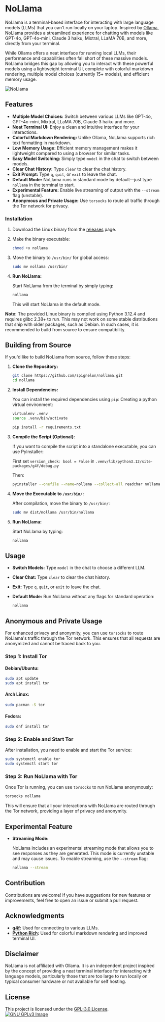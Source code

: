 # NoLlama

NoLlama is a terminal-based interface for interacting with large language models (LLMs) that you can't run locally on your laptop. Inspired by [Ollama](https://ollama.com/), NoLlama provides a streamlined experience for chatting with models like GPT-4o, GPT-4o-mini, Claude 3 haiku, Mixtral, LLaMA 70B, and more, directly from your terminal.

While Ollama offers a neat interface for running local LLMs, their performance and capabilities often fall short of these massive models. NoLlama bridges this gap by allowing you to interact with these powerful models using a lightweight terminal UI, complete with colorful markdown rendering, multiple model choices (currently 15+ models), and efficient memory usage.

![NoLlama](https://i.imgur.com/0ZOaXwv.png)

## Features

- **Multiple Model Choices:** Switch between various LLMs like GPT-4o, GPT-4o-mini, Mixtral, LLaMA 70B, Claude 3 haiku and more.
- **Neat Terminal UI:** Enjoy a clean and intuitive interface for your interactions.
- **Colorful Markdown Rendering:** Unlike Ollama, NoLlama supports rich text formatting in markdown.
- **Low Memory Usage:** Efficient memory management makes it lightweight compared to using a browser for similar tasks.
- **Easy Model Switching:** Simply type `model` in the chat to switch between models.
- **Clear Chat History:** Type `clear` to clear the chat history.
- **Exit Prompt:** Type `q`, `quit`, or `exit` to leave the chat.
- **Default Mode:** NoLlama runs in standard mode by default—just type `nollama` in the terminal to start.
- **Experimental Feature:** Enable live streaming of output with the `--stream` flag (unstable).
- **Anonymous and Private Usage:** Use `torsocks` to route all traffic through the Tor network for privacy.

### Installation

1. Download the Linux binary from the [releases](https://github.com/your-repo/nollama/releases) page.
2. Make the binary executable:

   ```bash
   chmod +x nollama
   ```

3. Move the binary to `/usr/bin/` for global access:

   ```bash
   sudo mv nollama /usr/bin/
   ```
4. **Run NoLlama:**

    Start NoLlama from the terminal by simply typing:

    ```bash
    nollama
    ```

    This will start NoLlama in the default mode.

**Note:** The provided Linux binary is compiled using Python 3.12.4 and requires glibc 2.38+ to run. This may not work on some stable distributions that ship with older packages, such as Debian. In such cases, it is recommended to build from source to ensure compatibility.

## Building from Source

If you'd like to build NoLlama from source, follow these steps:

1. **Clone the Repository:**

    ```bash
    git clone https://github.com/spignelon/nollama.git
    cd nollama
    ```

2. **Install Dependencies:**

    You can install the required dependencies using `pip`:
    Creating a python virtual environment:
    ```bash
    virtualenv .venv
    source .venv/bin/activate
    ```

    ```bash
    pip install -r requirements.txt
    ```

3. **Compile the Script (Optional):**

    If you want to compile the script into a standalone executable, you can use PyInstaller:

    First set `version_check: bool = False` in `.venv/lib/python3.12/site-packages/g4f/debug.py`

    Then:
    ```bash
    pyinstaller --onefile --name=nollama --collect-all readchar nollama.py
    ```

4. **Move the Executable to `/usr/bin/`:**

    After compilation, move the binary to `/usr/bin/`:

    ```bash
    sudo mv dist/nollama /usr/bin/nollama
    ```

5. **Run NoLlama:**

    Start NoLlama by typing:

    ```bash
    nollama
    ```

## Usage

- **Switch Models:** Type `model` in the chat to choose a different LLM.
- **Clear Chat:** Type `clear` to clear the chat history.
- **Exit:** Type `q`, `quit`, or `exit` to leave the chat.
- **Default Mode:** Run NoLlama without any flags for standard operation:

    ```bash
    nollama
    ```

## Anonymous and Private Usage

For enhanced privacy and anonymity, you can use `torsocks` to route NoLlama's traffic through the Tor network. This ensures that all requests are anonymized and cannot be traced back to you.

### Step 1: Install Tor

#### Debian/Ubuntu:

```bash
sudo apt update
sudo apt install tor
```

#### Arch Linux:

```bash
sudo pacman -S tor
```

#### Fedora:

```bash
sudo dnf install tor
```

### Step 2: Enable and Start Tor

After installation, you need to enable and start the Tor service:

```bash
sudo systemctl enable tor
sudo systemctl start tor
```

### Step 3: Run NoLlama with Tor

Once Tor is running, you can use `torsocks` to run NoLlama anonymously:

```bash
torsocks nollama
```

This will ensure that all your interactions with NoLlama are routed through the Tor network, providing a layer of privacy and anonymity.

## Experimental Feature

- **Streaming Mode:**

    NoLlama includes an experimental streaming mode that allows you to see responses as they are generated. This mode is currently unstable and may cause issues. To enable streaming, use the `--stream` flag:

    ```bash
    nollama --stream
    ```

## Contribution

Contributions are welcome! If you have suggestions for new features or improvements, feel free to open an issue or submit a pull request.

## Acknowledgments

- **[g4f](https://pypi.org/project/g4f/):** Used for connecting to various LLMs.
- **[Python Rich](https://pypi.org/project/rich/):** Used for colorful markdown rendering and improved terminal UI.

## Disclaimer

NoLlama is not affiliated with Ollama. It is an independent project inspired by the concept of providing a neat terminal interface for interacting with language models, particularly those that are too large to run locally on typical consumer hardware or not available for self hosting.

## License

This project is licensed under the [GPL-3.0 License](LICENSE). <br>
[![GNU GPLv3 Image](https://www.gnu.org/graphics/gplv3-127x51.png)](https://www.gnu.org/licenses/gpl-3.0.en.html)
